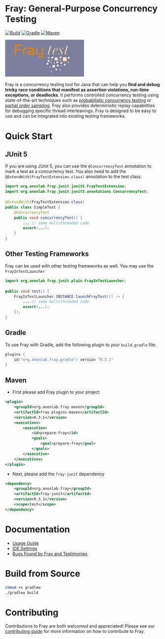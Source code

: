 # Fray: General-Purpose Concurrency Testing 

[![Build](https://github.com/anon/fray/actions/workflows/main.yml/badge.svg)](https://github.com/anon/fray/actions/workflows/main.yml)
[![Gradle](https://img.shields.io/gradle-plugin-portal/v/org.anonlab.fray.gradle)](https://plugins.gradle.org/plugin/org.anonlab.fray.gradle)
[![Maven](https://img.shields.io/maven-central/v/org.anonlab.fray.maven/fray-plugins-maven)](https://central.sonatype.com/artifact/org.anonlab.fray.maven/fray-plugins-maven)


<a href="https://github.com/anon/fray">
  <img src="./assets/logo-cropped.png" width="256" alt="logo"/>
</a>


Fray is a concurrency testing tool for Java that can help you **find and debug tricky race conditions that manifest as assertion violations, run-time exceptions, or deadlocks**.
It performs controlled concurrency testing using state-of-the-art techniques such as [probabilistic concurrency testing](https://www.microsoft.com/en-us/research/wp-content/uploads/2016/02/asplos277-pct.pdf) 
or [partial order sampling](https://www.cs.columbia.edu/~junfeng/papers/pos-cav18.pdf). Fray also provides deterministic replay capabilities for debugging specific thread interleavings. Fray is designed 
to be easy to use and can be integrated into existing testing frameworks.

# Quick Start

## JUnit 5

If you are using JUnit 5, you can use the `@ConcurrencyTest` annotation to mark a test as a concurrency test. You
also need to add the `@ExtendWith(FrayTestExtension.class)` annotation to the test class.

```java
import org.anonlab.fray.junit.junit5.FrayTestExtension;
import org.anonlab.fray.junit.junit5.annotations.ConcurrencyTest;

@ExtendWith(FrayTestExtension.class)
public class SimpleTest {
    @ConcurrencyTest
    public void concurrencyTest() {
        ... // some multithreaded code
        assert(...);
    }
}

```


## Other Testing Frameworks

Fray can be used with other testing frameworks as well. You may use the `FrayInTestLauncher`

```java
import org.anonlab.fray.junit.plain.FrayInTestLauncher;

public void test() {
    FrayInTestLauncher.INSTANCE.launchFrayTest(() -> {
        ... // some multithreaded code
        assert(...);
    });
}
```

## Gradle

To use Fray with Gradle, add the following plugin to your `build.gradle` file:

```kotlin
plugins {
    id("org.anonlab.fray.gradle") version "0.3.1"
}
```

## Maven

- First please add Fray plugin to your project

```xml
<plugin>
    <groupId>org.anonlab.fray.maven</groupId>
    <artifactId>fray-plugins-maven</artifactId>
    <version>0.3.1</version>
    <executions>
        <execution>
            <id>prepare-fray</id>
            <goals>
                <goal>prepare-fray</goal>
            </goals>
        </execution>
    </executions>
</plugin>
```

- Next, please add the `fray-junit` dependency

```xml
<dependency>
    <groupId>org.anonlab.fray</groupId>
    <artifactId>fray-junit</artifactId>
    <version>0.3.1</version>
    <scope>test</scope>
</dependency>
```


# Documentation

- [Usage Guide](./docs/usage.md)
- [IDE Settings](./docs/IDE.md)
- [Bugs Found by Fray and Testimonies](./docs/bugs.md)

# Build from Source

```bash
chmod +x gradlew
./gradlew build
```

# Contributing

Contributions to Fray are both welcomed and appreciated! Please see our [contributing guide](./docs/contributing.md) for more information on how to contribute to Fray. 

